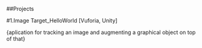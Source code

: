 ##Projects

#1.Image Target_HelloWorld [Vuforia, Unity]

{aplication for tracking an image and augmenting a graphical object on top of that}
